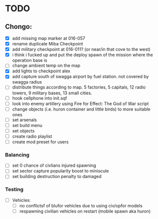 # TODO

## Chongo:
- [x] add missing map marker at 016-057
- [x] rename duplicate Miba Checkpoint 
- [x] add military checkpoint at 016-011? (or near/in that cove to the west)
- [x] i think i fucked up and put the deploy spawn of the mission where the operation base is
- [ ] change ambient temp on the map
- [x] add lights to checkpoint alex
- [x] add capture south of swagga airport by fuel station. not covered by swagga radius
- [ ] distribute things according to map. 5 factories, 5 capitals, 12 radio towers, 9 military bases, 13 small cities.
- [ ] hook cellphone into init.sqf
- [ ] look into enemy artillery using Fire for Effect: The God of War script
- [ ] change objects (i.e. huron container and little birds) to more suitable ones
- [ ] set arsenals
- [ ] set build menu
- [ ] set objects
- [ ] create radio playlist
- [ ] create mod preset for users

### Balancing
- [ ] set 0 chance of civlians injured spawning
- [ ] set sector capture popularity boost to miniscule
- [ ] set building destruction penalty to damaged

### Testing
- [ ] Vehicles:
  - [ ] no conflictsf of blufor vehicles due to using civ/opfor models
  - [ ] respawning civilian vehicles on restart (mobile spawn aka huron)